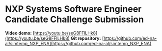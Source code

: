 # NXP Systems Software Engineer Candidate Challenge Submission

**Video demo:** [https://youtu.be/seG8FFlLHk8](https://youtu.be/seG8FFlLHk8) 
**Git repository:** [https://github.com/ed-na-al/simtemp_NXP_ENA](https://github.com/ed-na-al/simtemp_NXP_ENA)

